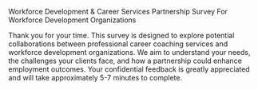 Workforce Development & Career Services Partnership Survey
For Workforce Development Organizations

Thank you for your time. This survey is designed to explore potential collaborations between professional career coaching services and workforce development organizations. We aim to understand your needs, the challenges your clients face, and how a partnership could enhance employment outcomes. Your confidential feedback is greatly appreciated and will take approximately 5-7 minutes to complete.

